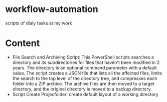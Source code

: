 # workflow-automation
scripts of dialy tasks at my work

# Content
* File Search and Archiving Script: This PowerShell scripts searches a directory and its subdirectories for files that haven't been modified in 2 years. The directory is an optional command parameter with a default value. The script creates a JSON file that lists all the affected files, limits the search to the top level of the directory tree, and compresses each folder into a ZIP archive. The archive files are then moved to a target directory, and the original directory is moved to a backup directory.
* Script Create Projecfolder: create default layout of a working directory
